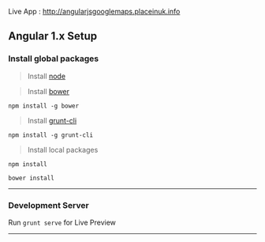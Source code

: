  Live App : http://angularjsgooglemaps.placeinuk.info 

## Angular 1.x Setup

### Install global packages

> Install [node](https://nodejs.org/en/download/)

<!-- -->

> Install [bower](https://www.npmjs.com/package/bower)

`npm install -g bower`

> Install [grunt-cli](https://www.npmjs.com/package/grunt-cli)

`npm install -g grunt-cli`

> Install local packages

`npm install`

`bower install`

---

### Development Server

Run `grunt serve` for Live Preview

---
 
